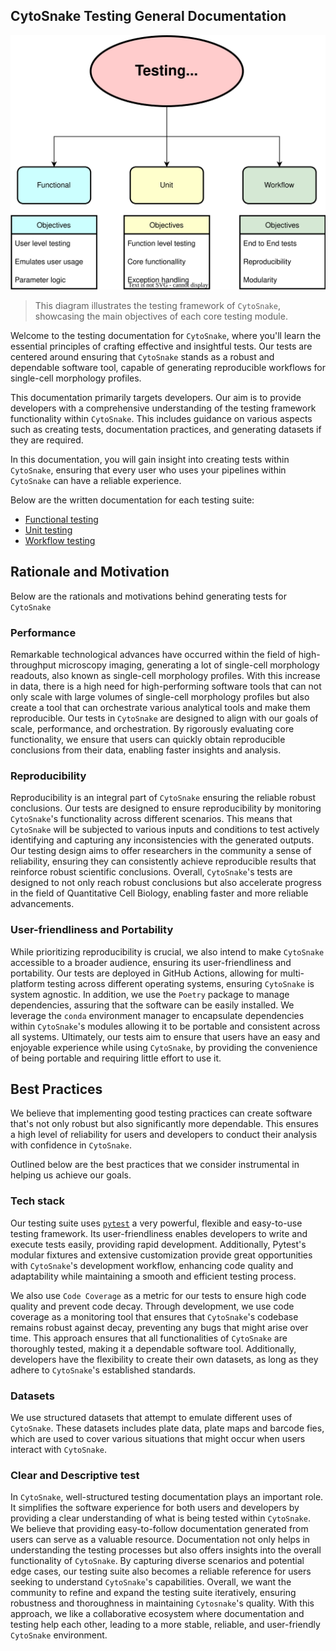 ## CytoSnake Testing General Documentation

<!-- <p align="center">
  <img src="./images/testing_diagram.svg", alt="image showing CytoSnake's Testing Suite">
</p> -->
![testing_diagram](../docs/images/testing_diagram.svg)

>This diagram illustrates the testing framework of `CytoSnake`, showcasing the main objectives of each core testing module.

Welcome to the testing documentation for `CytoSnake`, where you'll learn the essential principles of crafting effective and insightful tests.
Our tests are centered around ensuring that `CytoSnake` stands as a robust and dependable software tool, capable of generating reproducible workflows for single-cell morphology profiles.

This documentation primarily targets developers.
Our aim is to provide developers with a comprehensive understanding of the testing framework functionality within `CytoSnake`.
This includes guidance on various aspects such as creating tests, documentation practices, and generating datasets if they are required.

In this documentation, you will gain insight into creating tests within `CytoSnake`, ensuring that every user who uses your pipelines within `CytoSnake` can have a reliable experience.

Below are the written documentation for each testing suite:

- [Functional testing](../docs/func-tests.md)
- [Unit testing](../docs/unit-tests.md)
- [Workflow testing](../docs/workflow-tests.md)

## Rationale and Motivation

Below are the rationals and motivations behind generating tests for `CytoSnake`

### Performance

Remarkable technological advances have occurred within the field of high-throughput microscopy imaging, generating a lot of single-cell morphology readouts, also known as single-cell morphology profiles.
With this increase in data, there is a high need for high-performing software tools that can not only scale with large volumes of single-cell morphology profiles but also create a tool that can orchestrate various analytical tools and make them reproducible.
Our tests in `CytoSnake` are designed to align with our goals of scale, performance, and orchestration.
By rigorously evaluating core functionality, we ensure that users can quickly obtain reproducible conclusions from their data, enabling faster insights and analysis.

### Reproducibility

Reproducibility is an integral part of `CytoSnake` ensuring the reliable robust conclusions.
Our tests are designed to ensure reproducibility by monitoring `CytoSnake`'s functionality across different scenarios.
This means that `CytoSnake` will be subjected to various inputs and conditions to test actively identifying and capturing any inconsistencies with the generated outputs.
Our testing design aims to offer researchers in the community a sense of reliability, ensuring they can consistently achieve reproducible results that reinforce robust scientific conclusions.
Overall, `CytoSnake`'s tests are designed to not only reach robust conclusions but also accelerate progress in the field of Quantitative Cell Biology, enabling faster and more reliable advancements.

### User-friendliness and Portability

While prioritizing reproducibility is crucial, we also intend to make `CytoSnake` accessible to a broader audience, ensuring its user-friendliness and portability.
Our tests are deployed in GitHub Actions, allowing for multi-platform testing across different operating systems, ensuring `CytoSnake` is system agnostic.
In addition, we use the `Poetry` package to manage dependencies, assuring that the software can be easily installed.
We leverage the `conda` environment manager to encapsulate dependencies within `CytoSnake`'s modules allowing it to be portable and consistent across all systems.
Ultimately, our tests aim to ensure that users have an easy and enjoyable experience while using `CytoSnake`, by providing the convenience of being portable and requiring little effort to use it.

## Best Practices

We believe that implementing good testing practices can create software that's not only robust but also significantly more dependable.
This ensures a high level of reliability for users and developers to conduct their analysis with confidence in `CytoSnake`.

Outlined below are the best practices that we consider instrumental in helping us achieve our goals.

### Tech stack

Our testing suite uses [`pytest`](https://docs.pytest.org/en/7.4.x/) a very powerful, flexible and easy-to-use testing framework.
Its user-friendliness enables developers to write and execute tests easily, providing rapid development.
Additionally, Pytest's modular fixtures and extensive customization provide great opportunities with `CytoSnake`'s development workflow, enhancing code quality and adaptability while maintaining a smooth and efficient testing process.

We also use `Code Coverage` as a metric for our tests to ensure high code quality and prevent code decay.
Through development, we use code coverage as a monitoring tool that ensures that `CytoSnake`'s codebase remains robust against decay, preventing any bugs that might arise over time.
This approach ensures that all functionalities of `CytoSnake` are thoroughly tested, making it a dependable software tool.
Additionally, developers have the flexibility to create their own datasets, as long as they adhere to `CytoSnake`'s established standards.

### Datasets

We use structured datasets that attempt to emulate different uses of `CytoSnake`.
These datasets includes plate data, plate maps and barcode fies, which are used to cover various situations that might occur when users interact with `CytoSnake`.

### Clear and Descriptive test

In `CytoSnake`, well-structured testing documentation plays an important role.
It simplifies the software experience for both users and developers by providing a clear understanding of what is being tested within `CytoSnake`.
We believe that providing easy-to-follow documentation generated from users can serve as a valuable resource.
Documentation not only helps in understanding the testing processes but also offers insights into the overall functionality of `CytoSnake`.
By capturing diverse scenarios and potential edge cases, our testing suite also becomes a reliable reference for users seeking to understand `CytoSnake`'s capabilities.
Overall, we want the community to refine and expand the testing suite iteratively, ensuring robustness and thoroughness in maintaining `Cytosnake`'s quality.
With this approach, we like a collaborative ecosystem where documentation and testing help each other, leading to a more stable, reliable, and user-friendly `CytoSnake` environment.
